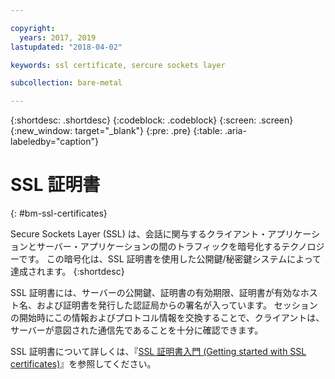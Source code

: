 ```yaml
---

copyright:
  years: 2017, 2019
lastupdated: "2018-04-02"

keywords: ssl certificate, sercure sockets layer

subcollection: bare-metal

---
```


{:shortdesc: .shortdesc}
{:codeblock: .codeblock}
{:screen: .screen}
{:new_window: target="_blank"}
{:pre: .pre}
{:table: .aria-labeledby="caption"}

# SSL 証明書
{: #bm-ssl-certificates}

Secure Sockets Layer (SSL) は、会話に関与するクライアント・アプリケーションとサーバー・アプリケーションの間のトラフィックを暗号化するテクノロジーです。 この暗号化は、SSL 証明書を使用した公開鍵/秘密鍵システムによって達成されます。
{:shortdesc}

SSL 証明書には、サーバーの公開鍵、証明書の有効期限、証明書が有効なホスト名、および証明書を発行した認証局からの署名が入っています。 セッションの開始時にこの情報およびプロトコル情報を交換することで、クライアントは、サーバーが意図された通信先であることを十分に確認できます。

SSL 証明書について詳しくは、『[SSL 証明書入門 (Getting started with SSL certificates)](/docs/infrastructure/ssl-certificates?topic=ssl-certificates-getting-started-tutorial)』を参照してください。
